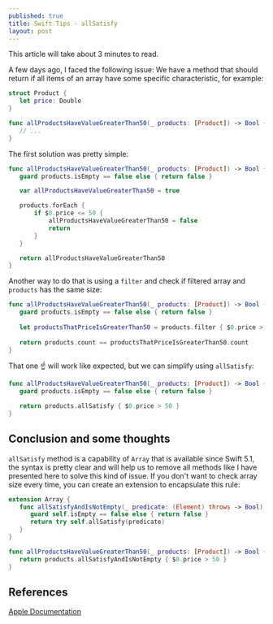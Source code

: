 ```yaml
---
published: true
title: Swift Tips - allSatisfy 
layout: post
---
```


This article will take about 3 minutes to read.

A few days ago, I faced the following issue: We have a method that should return if all items of an array have some specific characteristic, for example:

```swift
struct Product {
   let price: Double
}

func allProductsHaveValueGreaterThan50(_ products: [Product]) -> Bool {
   // ...
}
```

The first solution was pretty simple:

```swift
func allProductsHaveValueGreaterThan50(_ products: [Product]) -> Bool {
   guard products.isEmpty == false else { return false }

   var allProductsHaveValueGreaterThan50 = true

   products.forEach {
       if $0.price <= 50 {
           allProductsHaveValueGreaterThan50 = false
           return
       }
   }

   return allProductsHaveValueGreaterThan50
}
```

Another way to do that is using a `filter` and check if filtered array and `products` has the same size: 

```swift
func allProductsHaveValueGreaterThan50(_ products: [Product]) -> Bool {
   guard products.isEmpty == false else { return false }
   
   let productsThatPriceIsGreaterThan50 = products.filter { $0.price > 50 }
   
   return products.count == productsThatPriceIsGreaterThan50.count
}
```

That one ☝️ will work like expected, but we can simplify using `allSatisfy`:

```swift
func allProductsHaveValueGreaterThan50(_ products: [Product]) -> Bool {
   guard products.isEmpty == false else { return false }

   return products.allSatisfy { $0.price > 50 }
}
```

## Conclusion and some thoughts

`allSatisfy` method is a capability of `Array` that is available since Swift 5.1, the syntax is pretty clear and will help us to remove all methods like I have presented here to solve this kind of issue. If you don't want to check array size every time, you can create an extension to encapsulate this rule:

```swift
extension Array {
   func allSatisfyAndIsNotEmpty(_ predicate: (Element) throws -> Bool) rethrows -> Bool {
      guard self.isEmpty == false else { return false }
      return try self.allSatisfy(predicate)
   }
}

func allProductsHaveValueGreaterThan50(_ products: [Product]) -> Bool {
   return products.allSatisfyAndIsNotEmpty { $0.price > 50 }
}

``` 

## References 

[Apple Documentation](https://developer.apple.com/documentation/swift/array/2994715-allsatisfy)
